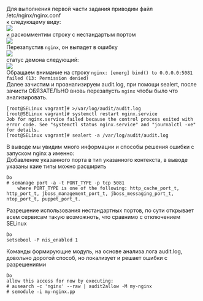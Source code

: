 Для выполнения первой части задания приводим файл /etc/nginx/nginx.conf  
к следующему виду:  
![](https://github.com/dbudakov/11.SELinux/blob/master/images/main/main_nginx.conf.png)  
и раскомментим строку с нестандартым портом  
![](https://github.com/dbudakov/11.SELinux/blob/master/images/1.1/nginx.conf_1.png)  
Перезапустив `nginx`, он выпадет в ошибку  
![](https://github.com/dbudakov/11.SELinux/blob/master/images/1.1/restart_nginx_1.png)  
статус демона следующий:  
![](https://github.com/dbudakov/11.SELinux/blob/master/images/1.1/status%20nginx%201.png)  
Обращаем внимание на строку `nginx: [emerg] bind() to 0.0.0.0:5081 failed (13: Permission denied)`  
Далее зачистим и проанализируем audit.log, при помощи sealert, после зачисти ОБЯЗАТЕЛЬНО вновь перезапусть `nginx` чтобы было что анализировать. 
```
[root@SELinux vagrant]# >/var/log/audit/audit.log
[root@SELinux vagrant]# systemctl restart nginx.service
Job for nginx.service failed because the control process exited with error code. See "systemctl status nginx.service" and "journalctl -xe" for details.
[root@SELinux vagrant]# sealert -a /var/log/audit/audit.log

```
В выводе мы увидим много информации и способы решения ошибки с запуском nginx а именно:  
Добавление указанного порта в тип указанного контекста, в выводе указаны каие типы можно расширить    
```
Do
# semanage port -a -t PORT_TYPE -p tcp 5081
    where PORT_TYPE is one of the following: http_cache_port_t, http_port_t, jboss_management_port_t, jboss_messaging_port_t, ntop_port_t, puppet_port_t.
```
Разрешение использования нестандартных портов, по сути открывает всем сервисам такую возможноть, что сравнимо с отключением SELinux  
```
Do
setsebool -P nis_enabled 1
```
Команды формирующие модуль, на основе анализа лога audit.log, довольно дорогой способ, но локализует и решает ошибки с разрешениями
```
Do
allow this access for now by executing:
# ausearch -c 'nginx' --raw | audit2allow -M my-nginx
# semodule -i my-nginx.pp
```

